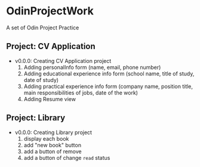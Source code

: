 # OdinProjectWork
A set of Odin Project Practice

## Project: CV Application
- v0.0.0: Creating CV Application project
  1. Adding personalInfo form (name, email, phone number)
  2. Adding educational experience info form (school name, title of study, date of study)
  3. Adding practical experience info form (company name, position title, main responsibilities of jobs, date of the work)
  3. Adding Resume view

## Project: Library
- v0.0.0: Creating Library project
  1. display each book
  2. add "new book" button
  3. add a button of remove
  4. add a button of change `read` status
